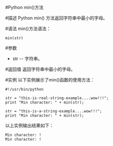 #Python min()方法

#描述
Python min() 方法返回字符串中最小的字母。

#语法
min()方法语法：

```
min(str)
```

#参数
- str -- 字符串。

#返回值
返回字符串中最小的字母。

#实例
以下实例展示了min()函数的使用方法：

```
#!/usr/bin/python

str = "this-is-real-string-example....wow!!!";
print "Min character: " + min(str);

str = "this-is-a-string-example....wow!!!";
print "Min character: " + min(str);
```

以上实例输出结果如下：

```
Min character: !
Min character: !
```